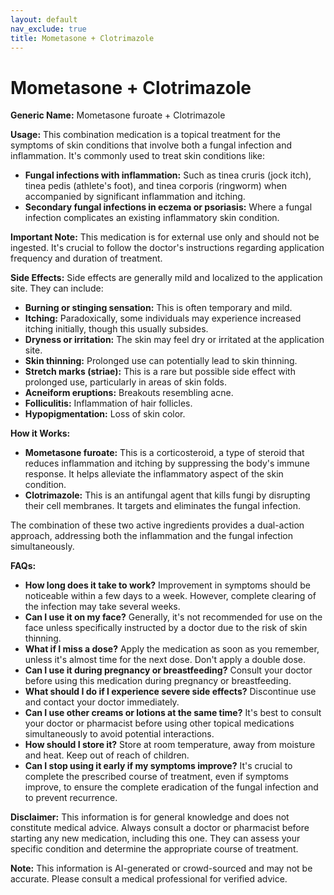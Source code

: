 ```yaml
---
layout: default
nav_exclude: true
title: Mometasone + Clotrimazole
---
```


# Mometasone + Clotrimazole

**Generic Name:** Mometasone furoate + Clotrimazole

**Usage:** This combination medication is a topical treatment for the symptoms of skin conditions that involve both a fungal infection and inflammation.  It's commonly used to treat skin conditions like:

* **Fungal infections with inflammation:** Such as tinea cruris (jock itch), tinea pedis (athlete's foot), and tinea corporis (ringworm) when accompanied by significant inflammation and itching.
* **Secondary fungal infections in eczema or psoriasis:**  Where a fungal infection complicates an existing inflammatory skin condition.

**Important Note:** This medication is for external use only and should not be ingested.  It's crucial to follow the doctor's instructions regarding application frequency and duration of treatment.


**Side Effects:**  Side effects are generally mild and localized to the application site.  They can include:

* **Burning or stinging sensation:** This is often temporary and mild.
* **Itching:**  Paradoxically, some individuals may experience increased itching initially, though this usually subsides.
* **Dryness or irritation:** The skin may feel dry or irritated at the application site.
* **Skin thinning:**  Prolonged use can potentially lead to skin thinning.
* **Stretch marks (striae):** This is a rare but possible side effect with prolonged use, particularly in areas of skin folds.
* **Acneiform eruptions:**  Breakouts resembling acne.
* **Folliculitis:** Inflammation of hair follicles.
* **Hypopigmentation:** Loss of skin color.


**How it Works:**

* **Mometasone furoate:** This is a corticosteroid, a type of steroid that reduces inflammation and itching by suppressing the body's immune response. It helps alleviate the inflammatory aspect of the skin condition.
* **Clotrimazole:** This is an antifungal agent that kills fungi by disrupting their cell membranes. It targets and eliminates the fungal infection.

The combination of these two active ingredients provides a dual-action approach, addressing both the inflammation and the fungal infection simultaneously.


**FAQs:**

* **How long does it take to work?**  Improvement in symptoms should be noticeable within a few days to a week. However, complete clearing of the infection may take several weeks.
* **Can I use it on my face?**  Generally, it's not recommended for use on the face unless specifically instructed by a doctor due to the risk of skin thinning.
* **What if I miss a dose?** Apply the medication as soon as you remember, unless it's almost time for the next dose. Don't apply a double dose.
* **Can I use it during pregnancy or breastfeeding?**  Consult your doctor before using this medication during pregnancy or breastfeeding.
* **What should I do if I experience severe side effects?** Discontinue use and contact your doctor immediately.
* **Can I use other creams or lotions at the same time?**  It's best to consult your doctor or pharmacist before using other topical medications simultaneously to avoid potential interactions.
* **How should I store it?** Store at room temperature, away from moisture and heat.  Keep out of reach of children.
* **Can I stop using it early if my symptoms improve?**  It's crucial to complete the prescribed course of treatment, even if symptoms improve, to ensure the complete eradication of the fungal infection and to prevent recurrence.


**Disclaimer:** This information is for general knowledge and does not constitute medical advice.  Always consult a doctor or pharmacist before starting any new medication, including this one. They can assess your specific condition and determine the appropriate course of treatment.


**Note:** This information is AI-generated or crowd-sourced and may not be accurate. Please consult a medical professional for verified advice.